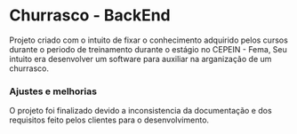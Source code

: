 # Churrasco - BackEnd

Projeto criado com o intuito de fixar o conhecimento adquirido pelos cursos durante o periodo de treinamento durante o estágio no CEPEIN - Fema, Seu intuito era desenvolver um software para auxiliar na arganização de um churrasco. 

### Ajustes e melhorias

O projeto foi finalizado devido a inconsistencia da documentação e dos requisitos feito pelos clientes para o desenvolvimento.
